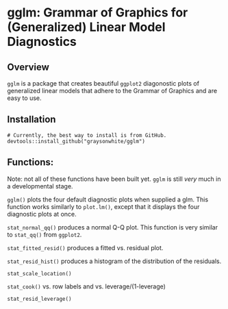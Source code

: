 # gglm: Grammar of Graphics for (Generalized) Linear Model Diagnostics

## Overview

`gglm` is a package that creates beautiful `ggplot2` diagonostic plots of generalized linear models that adhere to the Grammar of Graphics and are easy to use. 

## Installation 

```{r eval = FALSE}
# Currently, the best way to install is from GitHub.
devtools::install_github("graysonwhite/gglm")
```

## Functions:

Note: not all of these functions have been built yet. `gglm` is still *very* much in a developmental stage.

`gglm()` plots the four default diagnostic plots when supplied a glm. This function works similarly to `plot.lm()`, except that it displays the four diagnostic plots at once.

`stat_normal_qq()` produces a normal Q-Q plot. This function is very similar to `stat_qq()` from `ggplot2`. 

`stat_fitted_resid()` produces a fitted vs. residual plot. 

`stat_resid_hist()` produces a histogram of the distribution of the residuals. 

`stat_scale_location()`

`stat_cook()` vs. row labels and vs. leverage/(1-leverage)

`stat_resid_leverage()`
